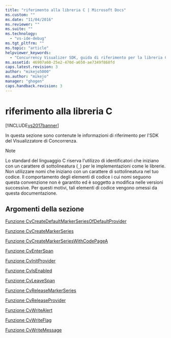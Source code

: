 ```yaml
---
title: "riferimento alla libreria C | Microsoft Docs"
ms.custom: ""
ms.date: "11/04/2016"
ms.reviewer: ""
ms.suite: ""
ms.technology: 
  - "vs-ide-debug"
ms.tgt_pltfrm: ""
ms.topic: "article"
helpviewer_keywords: 
  - "Concurrency Visualizer SDK, guida di riferimento per la libreria C"
ms.assetid: 46907a60-25e2-470d-a650-ae7349f868fd
caps.latest.revision: 3
author: "mikejo5000"
ms.author: "mikejo"
manager: "ghogen"
caps.handback.revision: 3
---
```

# riferimento alla libreria C
[!INCLUDE[vs2017banner](../code-quality/includes/vs2017banner.md)]

In questa sezione sono contenute le informazioni di riferimento per l'SDK del Visualizzatore di Concorrenza.  
  
> [!NOTE]
>  Lo standard del linguaggio C riserva l'utilizzo di identificatori che iniziano con un carattere di sottolineatura \(`_`\) per le implementazioni come le librerie.  Non utilizzare nomi che iniziano con un carattere di sottolineatura nel tuo codice.  Il comportamento degli elementi di codice i cui nomi seguono questa convenzione non è garantito ed è soggetto a modifica nelle versioni successive.  Per questi motivi, tali elementi di codice vengono omessi da questa documentazione.  
  
## Argomenti della sezione  
 [Funzione CvCreateDefaultMarkerSeriesOfDefaultProvider](../profiling/cvcreatedefaultmarkerseriesofdefaultprovider-function.md)  
  
 [Funzione CvCreateMarkerSeries](../profiling/cvcreatemarkerseries-function.md)  
  
 [Funzione CvCreateMarkerSeriesWithCodePageA](../profiling/cvcreatemarkerserieswithcodepagea-function.md)  
  
 [Funzione CvEnterSpan](../profiling/cventerspan-function.md)  
  
 [Funzione CvInitProvider](../profiling/cvinitprovider-function.md)  
  
 [Funzione CvIsEnabled](../profiling/cvisenabled-function.md)  
  
 [Funzione CvLeaveSpan](../profiling/cvleavespan-function.md)  
  
 [Funzione CvReleaseMarkerSeries](../profiling/cvreleasemarkerseries-function.md)  
  
 [Funzione CvReleaseProvider](../profiling/cvreleaseprovider-function.md)  
  
 [Funzione CvWriteAlert](../profiling/cvwritealert-function.md)  
  
 [Funzione CvWriteFlag](../profiling/cvwriteflag-function.md)  
  
 [Funzione CvWriteMessage](../profiling/cvwritemessage-function.md)